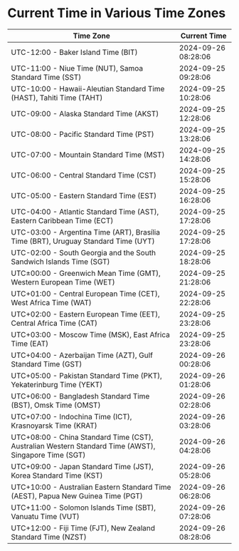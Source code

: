 # Current Time in Various Time Zones

| Time Zone | Current Time |
|-----------|--------------|
| UTC-12:00 - Baker Island Time (BIT) | 2024-09-26 08:28:06 |
| UTC-11:00 - Niue Time (NUT), Samoa Standard Time (SST) | 2024-09-25 09:28:06 |
| UTC-10:00 - Hawaii-Aleutian Standard Time (HAST), Tahiti Time (TAHT) | 2024-09-25 10:28:06 |
| UTC-09:00 - Alaska Standard Time (AKST) | 2024-09-25 12:28:06 |
| UTC-08:00 - Pacific Standard Time (PST) | 2024-09-25 13:28:06 |
| UTC-07:00 - Mountain Standard Time (MST) | 2024-09-25 14:28:06 |
| UTC-06:00 - Central Standard Time (CST) | 2024-09-25 15:28:06 |
| UTC-05:00 - Eastern Standard Time (EST) | 2024-09-25 16:28:06 |
| UTC-04:00 - Atlantic Standard Time (AST), Eastern Caribbean Time (ECT) | 2024-09-25 17:28:06 |
| UTC-03:00 - Argentina Time (ART), Brasília Time (BRT), Uruguay Standard Time (UYT) | 2024-09-25 17:28:06 |
| UTC-02:00 - South Georgia and the South Sandwich Islands Time (SGT) | 2024-09-25 18:28:06 |
| UTC±00:00 - Greenwich Mean Time (GMT), Western European Time (WET) | 2024-09-25 21:28:06 |
| UTC+01:00 - Central European Time (CET), West Africa Time (WAT) | 2024-09-25 22:28:06 |
| UTC+02:00 - Eastern European Time (EET), Central Africa Time (CAT) | 2024-09-25 23:28:06 |
| UTC+03:00 - Moscow Time (MSK), East Africa Time (EAT) | 2024-09-25 23:28:06 |
| UTC+04:00 - Azerbaijan Time (AZT), Gulf Standard Time (GST) | 2024-09-26 00:28:06 |
| UTC+05:00 - Pakistan Standard Time (PKT), Yekaterinburg Time (YEKT) | 2024-09-26 01:28:06 |
| UTC+06:00 - Bangladesh Standard Time (BST), Omsk Time (OMST) | 2024-09-26 02:28:06 |
| UTC+07:00 - Indochina Time (ICT), Krasnoyarsk Time (KRAT) | 2024-09-26 03:28:06 |
| UTC+08:00 - China Standard Time (CST), Australian Western Standard Time (AWST), Singapore Time (SGT) | 2024-09-26 04:28:06 |
| UTC+09:00 - Japan Standard Time (JST), Korea Standard Time (KST) | 2024-09-26 05:28:06 |
| UTC+10:00 - Australian Eastern Standard Time (AEST), Papua New Guinea Time (PGT) | 2024-09-26 06:28:06 |
| UTC+11:00 - Solomon Islands Time (SBT), Vanuatu Time (VUT) | 2024-09-26 07:28:06 |
| UTC+12:00 - Fiji Time (FJT), New Zealand Standard Time (NZST) | 2024-09-26 08:28:06 |
